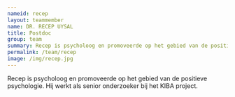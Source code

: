 ```yaml
---
nameid: recep
layout: teammember
name: DR. RECEP UYSAL
title: Postdoc
group: team
summary: Recep is psycholoog en promoveerde op het gebied van de positieve psychologie. Hij werkt als senior onderzoeker bij het KIBA project.
permalink: /team/recep
image: /img/recep.jpg
---
```


Recep is psycholoog en promoveerde op het gebied van de positieve psychologie. Hij werkt als senior onderzoeker bij het KIBA project.
